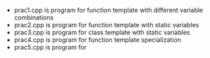 * prac1.cpp is program for function template with different variable combinations <br>
* prac2.cpp is program for function template with static variables <br>
* prac3.cpp is program for class template with static variables <br>
* prac4.cpp is program for function template specialization <br>
* prac5.cpp is program for 
